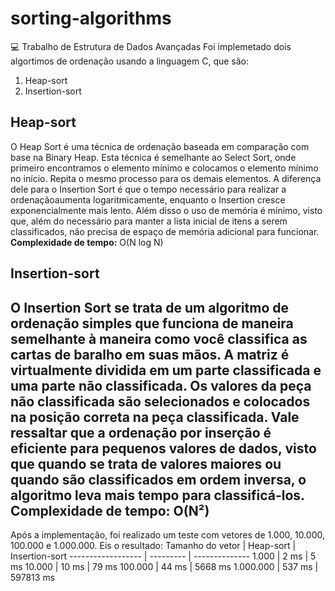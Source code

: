 # sorting-algorithms
💻 Trabalho de Estrutura de Dados Avançadas
Foi implemetado dois algortimos de ordenação usando a linguagem C, que são:
1. Heap-sort
2. Insertion-sort
## Heap-sort
O Heap Sort é uma técnica de ordenação baseada em comparação com base na Binary Heap. Esta técnica é semelhante ao Select Sort, onde primeiro encontramos o elemento mínimo e colocamos o elemento mínimo no início. Repita o mesmo processo para os demais elementos.
A diferença dele para o Insertion Sort é que o tempo necessário para realizar a ordenaçãoaumenta logaritmicamente, enquanto o Insertion cresce exponencialmente mais lento. Além disso o uso de memória é mínimo, visto que, além do necessário para manter a lista inicial de itens a serem classificados, não precisa de espaço de memória adicional para funcionar. <br>
**Complexidade de tempo:** O(N log N)
## Insertion-sort
O Insertion Sort se trata de um algoritmo de ordenação simples que funciona de maneira semelhante à maneira como você classifica as cartas de baralho em suas mãos. A matriz é virtualmente dividida em um parte classificada e uma parte não classificada. Os valores da peça não classificada são selecionados e colocados na posição correta na peça classificada. Vale ressaltar que a ordenação por inserção é eficiente para pequenos valores de dados, visto que quando se trata de valores maiores ou quando são classificados em ordem inversa, o algoritmo leva mais tempo para classificá-los. <br>
**Complexidade de tempo:** O(N²)
---
Após a implementação, foi realizado um teste com vetores de 1.000, 10.000, 100.000 e 1.000.000. Eis o resultado:
Tamanho do vetor   | Heap-sort | Insertion-sort
------------------ | --------- | --------------
1.000              | 2 ms      | 5 ms
10.000             | 10 ms     | 79 ms
100.000            | 44 ms     | 5668 ms
1.000.000          | 537 ms    | 597813 ms
